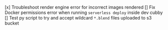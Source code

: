 [x] Troubleshoot render engine error for incorrect images rendered
[] Fix Docker permissions error when running `serverless deploy` inside dev cubby
[] Test py script to try and accept wildcard `*.blend` files uploaded to s3 bucket
